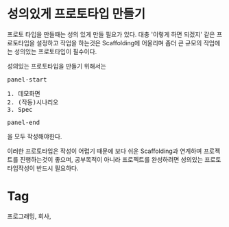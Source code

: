 성의있게 프로토타입 만들기
====================

프로토 타입을 만들때는 성의 있게 만들 필요가 있다.
대충 '이렇게 하면 되겠지' 같은 프로토타입을 설정하고 작업을 하는것은 Scaffolding에 어울리며 좀더 큰 규모의 작업에는 성의있는 프로토타입이 필수이다.

성의있는 프로토타입을 만들기 위해서는

<pre>panel-start</pre>
<pre>
1. 데모화면
2. (작동)시나리오
3. Spec
</pre>
<pre>panel-end</pre>
을 모두 작성해야한다.

이러한 프로토타입은 작성이 어렵기 때문에 보다 쉬운 Scaffolding과 연계하며 프로젝트를 진행하는것이 좋으며, 공부목적이 아니라 프로젝트를 완성하려면 성의있는 프로토타입작성이 반드시 필요하다.

Tag
====
프로그래밍, 회사,